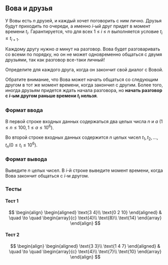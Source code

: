 ## Вова и друзья
У Вовы есть $n$ друзей, и каждый хочет поговорить с ним лично. Друзья будут приходить по очереди, а именно $i$-ый друг придет в момент времени $t_i$. Гарантируется, что для всех $1~\leq~i~\leq~n$ выполняется условие $t_i \leq t_{i+1}$.

Каждому другу нужно $a$ минут на разговор. Вова будет разговаривать со всеми по порядку, но он не может одновременно общаться с двумя друзьями, так как разговор все-таки личный!

Определите для каждого друга, когда он закончит свой диалог с Вовой.

Обратите внимание, что Вова может начать общаться со следующим другом в тот же момент времени, когда закончил с другим. Более того, иногда друзьям придется ждать начала разговора, но **начать разговор с $i$-ым другом раньше времени $t_i$ нельзя**.
### Формат ввода
В первой строке входных данных содержаться два целых числа $n$ и $a$ $(1 \leq n \leq 100, 1 \leq a \leq 10^6)$.

Во второй строке входных данных содержится $n$ целых чисел $t_1, t_2, ..., t_n (0 \leq t_i \leq 10^6)$.
### Формат вывода
Выведите $n$ целых чисел. В $i$-й строке выведите момент времени, когда Вова закончит общаться с $i$-м другом.
### Тесты
#### Тест 1
$$
\begin{align}
	\begin{aligned}
		\text{3 4}\\
		\text{0 2 10}
	\end{aligned}
	& \quad \to \quad
	\begin{array}{c}
		\text{4}\\
		\text{8}\\
		\text{14}
	\end{array}
\end{align}
$$
#### Тест 2
$$
\begin{align}
	\begin{aligned}
		\text{3 3}\\
		\text{1 4 7}
	\end{aligned}
	& \quad \to \quad
	\begin{array}{c}
		\text{4}\\
		\text{7}\\
		\text{10}
	\end{array}
\end{align}
$$
